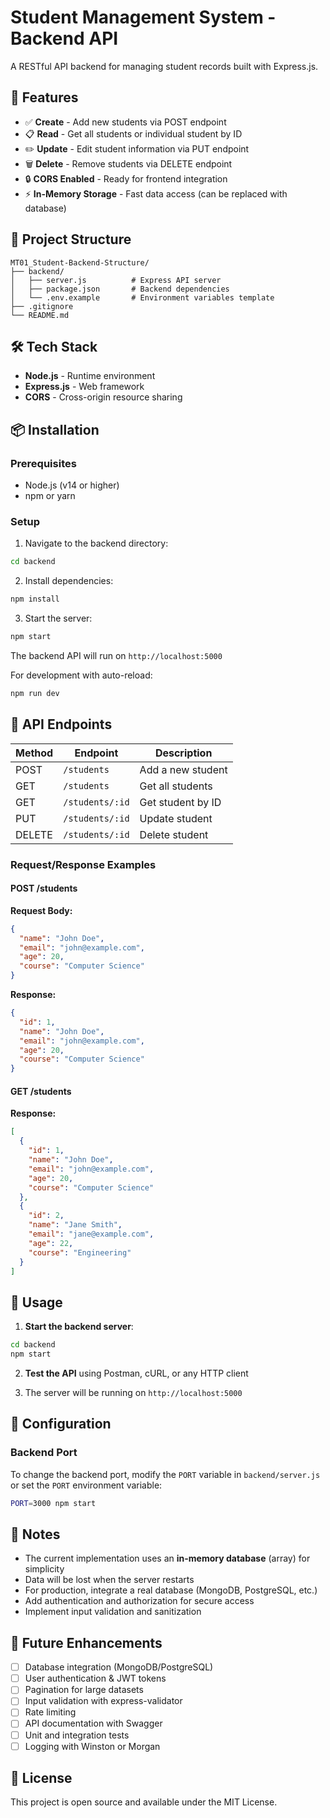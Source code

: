# Student Management System - Backend API

A RESTful API backend for managing student records built with Express.js.

## 🚀 Features

- ✅ **Create** - Add new students via POST endpoint
- 📋 **Read** - Get all students or individual student by ID
- ✏️ **Update** - Edit student information via PUT endpoint
- 🗑️ **Delete** - Remove students via DELETE endpoint
- 🔒 **CORS Enabled** - Ready for frontend integration
- ⚡ **In-Memory Storage** - Fast data access (can be replaced with database)

## 📁 Project Structure

```
MT01_Student-Backend-Structure/
├── backend/
│   ├── server.js          # Express API server
│   ├── package.json       # Backend dependencies
│   └── .env.example       # Environment variables template
├── .gitignore
└── README.md
```

## 🛠️ Tech Stack

- **Node.js** - Runtime environment
- **Express.js** - Web framework
- **CORS** - Cross-origin resource sharing

## 📦 Installation

### Prerequisites
- Node.js (v14 or higher)
- npm or yarn

### Setup

1. Navigate to the backend directory:
```bash
cd backend
```

2. Install dependencies:
```bash
npm install
```

3. Start the server:
```bash
npm start
```

The backend API will run on `http://localhost:5000`

For development with auto-reload:
```bash
npm run dev
```

## 🔌 API Endpoints

| Method | Endpoint | Description |
|--------|----------|-------------|
| POST | `/students` | Add a new student |
| GET | `/students` | Get all students |
| GET | `/students/:id` | Get student by ID |
| PUT | `/students/:id` | Update student |
| DELETE | `/students/:id` | Delete student |

### Request/Response Examples

#### POST /students
**Request Body:**
```json
{
  "name": "John Doe",
  "email": "john@example.com",
  "age": 20,
  "course": "Computer Science"
}
```

**Response:**
```json
{
  "id": 1,
  "name": "John Doe",
  "email": "john@example.com",
  "age": 20,
  "course": "Computer Science"
}
```

#### GET /students
**Response:**
```json
[
  {
    "id": 1,
    "name": "John Doe",
    "email": "john@example.com",
    "age": 20,
    "course": "Computer Science"
  },
  {
    "id": 2,
    "name": "Jane Smith",
    "email": "jane@example.com",
    "age": 22,
    "course": "Engineering"
  }
]
```

## 🎯 Usage

1. **Start the backend server**:
```bash
cd backend
npm start
```

2. **Test the API** using Postman, cURL, or any HTTP client

3. The server will be running on `http://localhost:5000`

## 🔧 Configuration

### Backend Port
To change the backend port, modify the `PORT` variable in `backend/server.js` or set the `PORT` environment variable:

```bash
PORT=3000 npm start
```

## 📝 Notes

- The current implementation uses an **in-memory database** (array) for simplicity
- Data will be lost when the server restarts
- For production, integrate a real database (MongoDB, PostgreSQL, etc.)
- Add authentication and authorization for secure access
- Implement input validation and sanitization

## 🚀 Future Enhancements

- [ ] Database integration (MongoDB/PostgreSQL)
- [ ] User authentication & JWT tokens
- [ ] Pagination for large datasets
- [ ] Input validation with express-validator
- [ ] Rate limiting
- [ ] API documentation with Swagger
- [ ] Unit and integration tests
- [ ] Logging with Winston or Morgan

## 📄 License

This project is open source and available under the MIT License.
